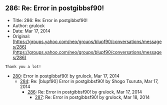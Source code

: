 ## 286: Re: Error in postgibbsf90!

- Title: 286: Re: Error in postgibbsf90!
- Author: grulock
- Date: Mar 17, 2014
- Original: [https://groups.yahoo.com/neo/groups/blupf90/conversations/messages/286](https://groups.yahoo.com/neo/groups/blupf90/conversations/messages/286)

```
Thank you a lot!
```

- [280](0280.md): Error in postgibbsf90! by grulock, Mar 17, 2014
    - [284](0284.md): Re: [blupf90] Error in postgibbsf90! by Shogo Tsuruta, Mar 17, 2014
        - [286](0286.md): Re: Error in postgibbsf90! by grulock, Mar 17, 2014
            - [287](0287.md): Re: Error in postgibbsf90! by grulock, Mar 18, 2014
